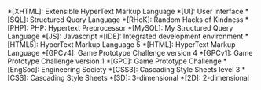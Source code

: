 *[XHTML]:   Extensible HyperText Markup Language
*[UI]:      User interface
*[SQL]:     Structured Query Language
*[RHoK]:    Random Hacks of Kindness
*[PHP]:     PHP: Hypertext Preprocessor
*[MySQL]:   My Structured Query Language
*[JS]:      Javascript
*[IDE]:     Integrated development environment
*[HTML5]:    HyperText Markup Language 5
*[HTML]:    HyperText Markup Language
*[GPCv4]:   Game Prototype Challenge version 4
*[GPCv1]:   Game Prototype Challenge version 1
*[GPC]:     Game Prototype Challenge
*[EngSoc]:  Engineering Society
*[CSS3]:    Cascading Style Sheets level 3
*[CSS]:     Cascading Style Sheets
*[3D]:      3-dimensional
*[2D]:      2-dimensional
